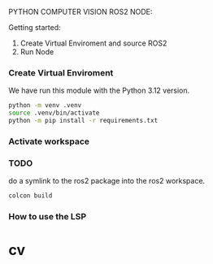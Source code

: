 PYTHON COMPUTER VISION ROS2 NODE:

Getting started:
1) Create Virtual Enviroment and source ROS2
2) Run Node




### Create Virtual Enviroment
We have run this module with the Python 3.12 version.
```bash
python -m venv .venv
source .venv/bin/activate
python -m pip install -r requirements.txt 
```

### Activate workspace

### TODO 
do a symlink to the ros2 package into the ros2 workspace.

```bash
colcon build
```



### How to use the LSP

# cv
